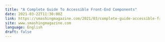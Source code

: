 ```yaml
---
title: "A Complete Guide To Accessible Front-End Components"
date: 2021-03-22T11:30:00Z
link: https://smashingmagazine.com/2021/03/complete-guide-accessible-front-end-components/?utm_medium=RSS&utm_source=news.12bit.vn
site: www.smashingmagazine.com
language: English
draft: false
---
```

